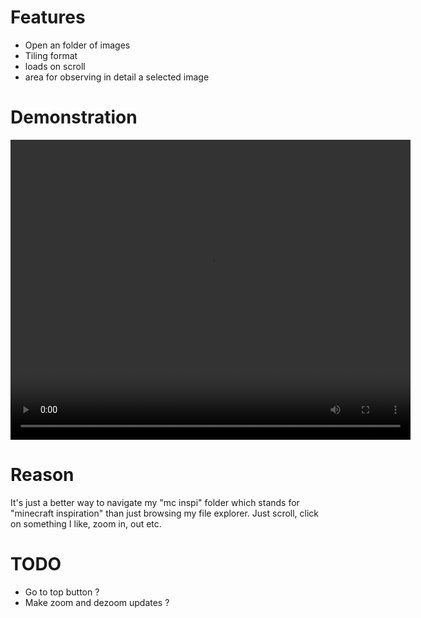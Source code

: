 # Features

* Open an folder of images
* Tiling format
* loads on scroll
* area for observing in detail a selected image

# Demonstration

<video width="640" height="480" controls>
  <source src="example.gif" type="video/mp4">
</video>

# Reason

It's just a better way to navigate my "mc inspi" folder which stands for 
"minecraft inspiration" than just browsing my file explorer.
Just scroll, click on something I like, zoom in, out etc.

# TODO

* Go to top button ?
* Make zoom and dezoom updates ?

